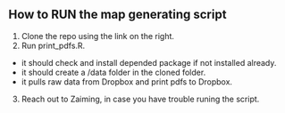 How to RUN the map generating script
----------------------------------------
1. Clone the repo using the link on the right.
2. Run print_pdfs.R. 
 * it should check and install depended package if not installed already.
 * it should create a /data folder in the cloned folder.
 * it pulls raw data from Dropbox and print pdfs to Dropbox.
3. Reach out to Zaiming, in case you have trouble runing the script.
 

